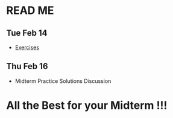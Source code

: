 # READ ME

## Tue Feb 14
- [Exercises](Exercises.md)

## Thu Feb 16
- Midterm Practice Solutions Discussion

# All the Best for your Midterm !!!
